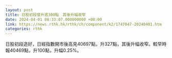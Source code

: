 ```yaml
---
layout: post
title: 日股初段曾升逾300點　其後升幅收窄
date: 2024-04-01 08:33:07.000000000 +08:00
link: https://news.rthk.hk/rthk/ch/component/k2/1747047-20240401.htm
categories: rthk
---
```


日股初段造好，日經指數開市後高見40697點，升327點，其後升幅收窄。較早時報40469點，升100點，升幅0.25%。
